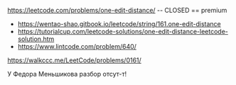 https://leetcode.com/problems/one-edit-distance/ -- CLOSED == premium

- https://wentao-shao.gitbook.io/leetcode/string/161.one-edit-distance
- https://tutorialcup.com/leetcode-solutions/one-edit-distance-leetcode-solution.htm
- https://www.lintcode.com/problem/640/

https://walkccc.me/LeetCode/problems/0161/

У Федора Меньшикова разбор отсут-т!
